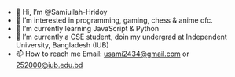 - 👋 Hi, I’m @Samiullah-Hridoy
- 👀 I’m interested in programming, gaming, chess & anime ofc.
- 🌱 I’m currently learning JavaScript & Python
- 💞️ I’m currently a CSE student, doin my undergrad at Independent University, Bangladesh (IUB)
- 📫 How to reach me Email: usami2434@gmail.com or 252000@iub.edu.bd

<!---
Samiullah-Ridoy/Samiullah-Ridoy is a ✨ special ✨ repository because its `README.md` (this file) appears on your GitHub profile.
You can click the Preview link to take a look at your changes.
--->
